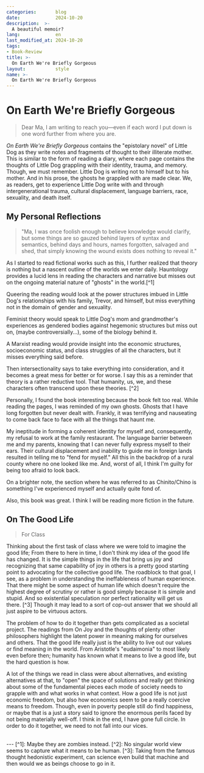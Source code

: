 ```yaml
---
categories:       blog
date:             2024-10-20
description:  >-
  A beautiful memoir?
lang:             en
last_modified_at: 2024-10-20
tags:
- Book-Review
title: >-
  On Earth We're Briefly Gorgeous
layout:           style
name: >-
  On Earth We're Briefly Gorgeous
---
```


# On Earth We're Briefly Gorgeous

> Dear Ma,
> I am writing to reach you—even if each word I put down is one word
> further from where you are.

*On Earth We're Briefly Gorgeous* contains the "epistolary novel" of Little Dog as they write notes and fragments of thought to their illiterate mother. This is similar to the form of reading a diary, where each page contains the thoughts of Little Dog grappling with their identity, trauma, and memory. Though, we must remember. Little Dog is writing not to himself but to his mother. And in his prose, the ghosts he grappled with are made clear. We, as readers, get to experience Little Dog write with and through intergenerational trauma, cultural displacement, language barriers, race, sexuality, and death itself.

## My Personal Reflections

> "Ma, I was once foolish enough to believe knowledge would clarify, but some things are so gauzed behind layers of syntax and semantics, behind days and hours, names forgotten, salvaged and shed, that simply knowing the wound exists does nothing to reveal it."

As I started to read fictional works such as this, I further realized that theory is nothing but a nascent outline of the worlds we enter daily. Hauntology provides a lucid lens in reading the characters and narrative but misses out on the ongoing material nature of "ghosts" in the world.[^1] 

Queering the reading would look at the power structures imbued in Little Dog's relationships with his family, Trevor, and himself, but miss everything not in the domain of gender and sexuality. 

Feminist theory would speak to Little Dog's mom and grandmother's experiences as gendered bodies against hegemonic structures but miss out on, (maybe controversially...), some of the biology behind it.

A Marxist reading would provide insight into the economic structures, socioeconomic status, and class struggles of all the characters, but it misses everything said before. 

Then intersectionality says to take everything into consideration, and it becomes a great mess for better or for worse. I say this as a reminder that theory is a rather reductive tool. That humanity, us, we, and these characters often transcend upon these theories. [^2] 

Personally, I found the book interesting because the book felt too real. While reading the pages, I was reminded of my own ghosts. Ghosts that I have long forgotten but never dealt with. Frankly, it was terrifying and nauseating to come back face to face with all the things that haunt me. 

My ineptitude in forming a coherent identity for myself and, consequently, my refusal to work at the family restaurant. The language barrier between me and my parents, knowing that I can never fully express myself to their ears. Their cultural displacement and inability to guide me in foreign lands resulted in telling me to "fend for myself." All this in the backdrop of a rural county where no one looked like me. And, worst of all, I think I'm guilty for being too afraid to look back. 

On a brighter note, the section where he was referred to as Chinito/Chino is something I've experienced myself and actually quite fond of.

Also, this book was great. I think I will be reading more fiction in the future.

## On The Good Life

> For Class

Thinking about the first task of class where we were told to imagine the good life; From there to here in time, I don't think my idea of the good life has changed. It is the simple things in the life that bring us joy and recognizing that same capability of joy in others is a pretty good starting point to advocating for the collective good life. The roadblock to that goal, I see, as a problem in understanding the ineffableness of human experience. That there might be some aspect of human life which doesn't require the highest degree of scrutiny or rather is good simply because it is simple and stupid. And so existential speculation nor perfect rationality will get us there. [^3] Though it may lead to a sort of cop-out answer that we should all just aspire to be virtuous actors.

The problem of how to do it together than gets complicated as a societal project. The readings from On Joy and the thoughts of plenty other philosophers highlight the latent power in meaning making for ourselves and others. That the good life really just is the ability to live out our values or find meaning in the world. From Aristotle's "eudaimonia" to most likely even before then; humanity has known what it means to live a good life, but the hard question is how.

A lot of the things we read in class were about alternatives, and existing alternatives at that, to "open" the space of solutions and really get thinking about some of the fundamental pieces each mode of society needs to grapple with and what works in what context. How a good life is not just economic freedom, but also how economics seem to be a really coercive means to freedom. Though, even in poverty people still do find happiness, or maybe that is a just a story said to ignore the enormous perils faced by not being materially well-off. I think in the end, I have gone full circle. In order to do it together, we need to not fall into our vices.

<br/>
---
[^1]: Maybe they are zombies instead.
[^2]: No singular world view seems to capture what it means to be human.
[^3]: Taking from the famous thought hedonistic experiment, can science even build that machine and then would we as beings choose to go in it. 